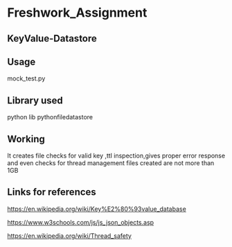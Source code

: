 # Freshwork_Assignment

## KeyValue-Datastore

## Usage
mock_test.py


## Library used
python lib pythonfiledatastore

## Working
It creates file checks for valid key ,ttl inspection,gives proper error response and even checks for thread management files created are not more than 1GB

## Links for references
https://en.wikipedia.org/wiki/Key%E2%80%93value_database

https://www.w3schools.com/js/js_json_objects.asp

https://en.wikipedia.org/wiki/Thread_safety
